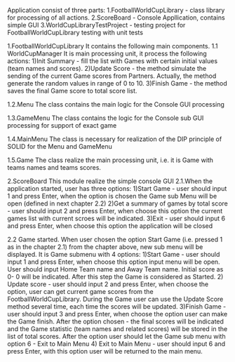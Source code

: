 Application consist of three parts:
1.FootballWorldCupLibrary - class library for processing of all actions.
2.ScoreBoard - Console Appllication, contains simple GUI 
3.WorldCupLibraryTestProject - testing project for FootballWorldCupLibrary testing with unit tests

1.FootballWorldCupLibrary
It contains the following main components.
1.1 WorldCupManager
It is main processing unit, it process the following actions:
1)Init Summary - fill the list with Games with certain initial values (team names and scores).
2)Update Score - the method simulate the sending of the current Game scores from Partners.
Actually, the method generate the random values in range of 0 to 10.
3)Finish Game - the method saves the final Game score to total score list.

1.2.Menu
The class contains the main logic for the Console GUI processing

1.3.GameMenu
The class contains the logic for the Console sub GUI processing for support of exact game

1.4.MainMenu
The class is necessary for realization of the DIP principle of SOLID for the Menu and GameMenu

1.5.Game
The class realize the main processing unit, i.e. it is Game with teams names and teams scores.

2.ScoreBoard
This module realize the simple console GUI
2.1.When the application started, user has three options:
1)Start Game - user should input 1 and press Enter, when the option is chosen the Game sub Menu will be open (defined in next chapter 2.2)
2)Get a summary of games by total score - user should input 2 and press Enter, when choose this option the current games list with current scroes will be indicated.
3)Exit - user should input 6 and press Enter, when choose this option the application will be closed

2.2 Game started.
When user chosen the option Start Game (i.e. pressed 1 as in the chapter 2.1) from the chapter above, new sub menu will be displayed.
It is Game submenu with 4 options:
1)Start Game - user should input 1 and press Enter, when choose this option input menu will be open.
User should input Home Team name and Away Team name. Initial score as  0- 0 will be indicated.
After this step the Game is considered as Started.
2) Update score - user should input 2 and press Enter, when choose the option, user can get current game scores from the FootballWorldCupLibrary.
During the Game user can use the Update Score method several time, each time the scores will be updated.
3)Finish Game - user should input 3 and press Enter, when choose the option user can make the Game finish.
After the option chosen - the final scores will be indicated and the Game statistic (team names and related scores) will be stored in the list of total scores.
After the option user should let the Game sub menu with option 6 - Exit to Main Menu
4) Exit to Main Menu - user should input 6 and press Enter, with this option user will be returned to the main menu.

